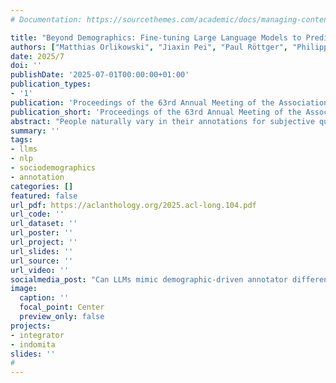```yaml
---
# Documentation: https://sourcethemes.com/academic/docs/managing-content/

title: "Beyond Demographics: Fine-tuning Large Language Models to Predict Individuals' Subjective Text Perceptions"
authors: ["Matthias Orlikowski", "Jiaxin Pei", "Paul Röttger", "Philipp Cimiano","David Jurgens","Dirk Hovy"]
date: 2025/7
doi: ''
publishDate: '2025-07-01T00:00:00+01:00'
publication_types:
- '1'
publication: 'Proceedings of the 63rd Annual Meeting of the Association for Computational Linguistics (Volume 1: Long Papers)'
publication_short: 'Proceedings of the 63rd Annual Meeting of the Association for Computational Linguistics (Volume 1: Long Papers)'
abstract: "People naturally vary in their annotations for subjective questions and some of this variation is thought to be due to the person's sociodemographic characteristics. LLMs have also been used to label data, but recent work has shown that models perform poorly when prompted with sociodemographic attributes, suggesting limited inherent sociodemographic knowledge. Here, we ask whether LLMs can be trained to be accurate sociodemographic models of annotator variation. Using a curated dataset of five tasks with standardized sociodemographics, we show that models do improve in sociodemographic prompting when trained but that this performance gain is largely due to models learning annotator-specific behaviour rather than sociodemographic behaviours. Across all tasks, our results suggest that models learn little meaningful connection between sociodemographics and annotation, raising doubts about the current use of LLMs for simulating sociodemographic variation and behaviour."
summary: ''
tags:
- llms
- nlp
- sociodemographics
- annotation
categories: []
featured: false
url_pdf: https://aclanthology.org/2025.acl-long.104.pdf
url_code: ''
url_dataset: ''
url_poster: ''
url_project: ''
url_slides: ''
url_source: ''
url_video: ''
socialmedia_post: "Can LLMs mimic demographic-driven annotator differences? We train on 5 tasks and find gains come from learning annotator quirks, not sociodemographics, casting doubt on simulating demographic behavior.\nhttps://aclanthology.org/2025.acl-long.104/\n"
image:
  caption: ''
  focal_point: Center
  preview_only: false
projects:
- integrator
- indomita
slides: ''
#
---
```

